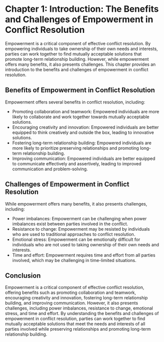 Chapter 1: Introduction: The Benefits and Challenges of Empowerment in Conflict Resolution
==========================================================================================

Empowerment is a critical component of effective conflict resolution. By empowering individuals to take ownership of their own needs and interests, parties can work together to find mutually acceptable solutions that promote long-term relationship building. However, while empowerment offers many benefits, it also presents challenges. This chapter provides an introduction to the benefits and challenges of empowerment in conflict resolution.

Benefits of Empowerment in Conflict Resolution
----------------------------------------------

Empowerment offers several benefits in conflict resolution, including:

* Promoting collaboration and teamwork: Empowered individuals are more likely to collaborate and work together towards mutually acceptable solutions.
* Encouraging creativity and innovation: Empowered individuals are better equipped to think creatively and outside the box, leading to innovative solutions.
* Fostering long-term relationship building: Empowered individuals are more likely to prioritize preserving relationships and promoting long-term relationship building.
* Improving communication: Empowered individuals are better equipped to communicate effectively and assertively, leading to improved communication and problem-solving.

Challenges of Empowerment in Conflict Resolution
------------------------------------------------

While empowerment offers many benefits, it also presents challenges, including:

* Power imbalances: Empowerment can be challenging when power imbalances exist between parties involved in the conflict.
* Resistance to change: Empowerment may be resisted by individuals who are used to traditional approaches to conflict resolution.
* Emotional stress: Empowerment can be emotionally difficult for individuals who are not used to taking ownership of their own needs and interests.
* Time and effort: Empowerment requires time and effort from all parties involved, which may be challenging in time-limited situations.

Conclusion
----------

Empowerment is a critical component of effective conflict resolution, offering benefits such as promoting collaboration and teamwork, encouraging creativity and innovation, fostering long-term relationship building, and improving communication. However, it also presents challenges, including power imbalances, resistance to change, emotional stress, and time and effort. By understanding the benefits and challenges of empowerment in conflict resolution, parties can work together to find mutually acceptable solutions that meet the needs and interests of all parties involved while preserving relationships and promoting long-term relationship building.
